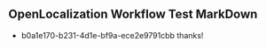 ## OpenLocalization Workflow Test MarkDown
* b0a1e170-b231-4d1e-bf9a-ece2e9791cbb thanks!

<!--HONumber=Jul16_HO3-->


